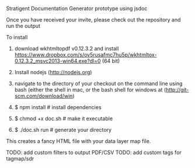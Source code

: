 Stratigent Documentation Generator prototype using jsdoc

Once you have received your invite, please check out the repository and run the output

To install

1. download wkhtmltopdf v0.12.3.2 and install
	https://www.dropbox.com/s/ov5rusafmc7hu5p/wkhtmltox-0.12.3.2_msvc2013-win64.exe?dl=0 (64 bit)

2. Install nodejs (http://nodejs.org)
2. navigate to the directory of your checkout on the command line using bash (either the shell in mac, or 
the bash shell for windows at (http://git-scm.com/download/win)
3. $ npm install # install dependencies
4. $ chmod +x doc.sh # make it executable 
5. $ ./doc.sh run # generate your directory

This creates a fancy HTML file with your data layer map file.

TODO: add custom filters to output PDF/CSV
TODO: add custom tags for tagmap/sdr
